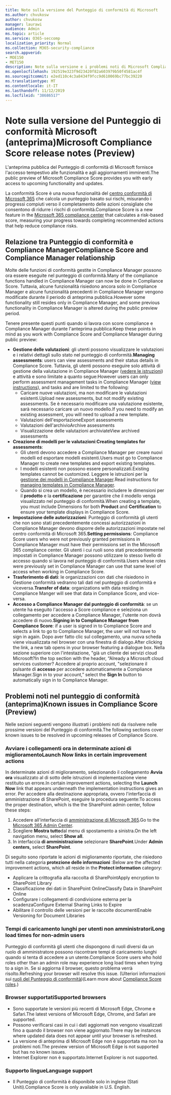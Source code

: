 ```yaml
---
title: Note sulla versione del Punteggio di conformità di Microsoft
ms.author: chvukosw
author: chvukosw
manager: laurawi
audience: Admin
ms.topic: article
ms.service: O365-seccomp
localization_priority: Normal
ms.collection: M365-security-compliance
search.appverid:
- MOE150
- MET150
description: Note sulla versione e i problemi noti di Microsoft Compliance Score (Preview), una funzionalità del centro conformità di M365 che consente di semplificare e automatizzare le valutazioni dei rischi.
ms.openlocfilehash: 192519e323f9d23420f82a603979b50f4581ac4f
ms.sourcegitcommit: e2ed110c4c3a8434f9fcc9d610069bc77bc39220
ms.translationtype: MT
ms.contentlocale: it-IT
ms.lasthandoff: 11/12/2019
ms.locfileid: "38686517"
---
```

# <a name="microsoft-compliance-score-release-notes-preview"></a><span data-ttu-id="19a6d-103">Note sulla versione del Punteggio di conformità Microsoft (anteprima)</span><span class="sxs-lookup"><span data-stu-id="19a6d-103">Microsoft Compliance Score release notes (Preview)</span></span>

<span data-ttu-id="19a6d-104">L'anteprima pubblica del Punteggio di conformità di Microsoft fornisce l'accesso tempestivo alle funzionalità e agli aggiornamenti imminenti.</span><span class="sxs-lookup"><span data-stu-id="19a6d-104">The public preview of Microsoft Compliance Score provides you with early access to upcoming functionality and updates.</span></span>

<span data-ttu-id="19a6d-105">La conformità Score è una nuova funzionalità del [centro conformità di Microsoft 365](microsoft-365-compliance-center.md) che calcola un punteggio basato sui rischi, misurando i progressi compiuti verso il completamento delle azioni consigliate che consentono di ridurre i rischi di conformità.</span><span class="sxs-lookup"><span data-stu-id="19a6d-105">Compliance Score is a new feature in the [Microsoft 365 compliance center](microsoft-365-compliance-center.md) that calculates a risk-based score, measuring your progress towards completing recommended actions that help reduce compliance risks.</span></span>

## <a name="compliance-score-and-compliance-manager-relationship"></a><span data-ttu-id="19a6d-106">Relazione tra Punteggio di conformità e Compliance Manager</span><span class="sxs-lookup"><span data-stu-id="19a6d-106">Compliance Score and Compliance Manager relationship</span></span>

<span data-ttu-id="19a6d-107">Molte delle funzioni di conformità gestite in Compliance Manager possono ora essere eseguite nel punteggio di conformità.</span><span class="sxs-lookup"><span data-stu-id="19a6d-107">Many of the compliance functions handled in Compliance Manager can now be done in Compliance Score.</span></span> <span data-ttu-id="19a6d-108">Tuttavia, alcune funzionalità risiedono ancora solo in Compliance Manager e alcune funzionalità precedenti in Compliance Manager vengono modificate durante il periodo di anteprima pubblica.</span><span class="sxs-lookup"><span data-stu-id="19a6d-108">However some functionality still resides only in Compliance Manager, and some previous functionality in Compliance Manager is altered during the public preview period.</span></span> 

<span data-ttu-id="19a6d-109">Tenere presente questi punti quando si lavora con score compliance e Compliance Manager durante l'anteprima pubblica:</span><span class="sxs-lookup"><span data-stu-id="19a6d-109">Keep these points in mind as you work with Compliance Score and Compliance Manager during public preview:</span></span>

- <span data-ttu-id="19a6d-110">**Gestione delle valutazioni**: gli utenti possono visualizzare le valutazioni e i relativi dettagli sullo stato nel punteggio di conformità.</span><span class="sxs-lookup"><span data-stu-id="19a6d-110">**Managing assessments**: users can view assessments and their status details in Compliance Score.</span></span> <span data-ttu-id="19a6d-111">Tuttavia, gli utenti possono eseguire solo attività di gestione della valutazione in Compliance Manager ([vedere le istruzioni](working-with-compliance-manager.md#assessments)) e attività e sono limitate a quanto segue:</span><span class="sxs-lookup"><span data-stu-id="19a6d-111">However users can only perform assessment management tasks in Compliance Manager ([view instructions](working-with-compliance-manager.md#assessments)), and tasks and are limited to the following:</span></span>
    - <span data-ttu-id="19a6d-112">Caricare nuove valutazioni, ma non modificare le valutazioni esistenti.</span><span class="sxs-lookup"><span data-stu-id="19a6d-112">Upload new assessments, but not modify existing assessments.</span></span> <span data-ttu-id="19a6d-113">Se è necessario modificare una valutazione esistente, sarà necessario caricare un nuovo modello.</span><span class="sxs-lookup"><span data-stu-id="19a6d-113">If you need to modify an existing assessment, you will need to upload a new template.</span></span>
    - <span data-ttu-id="19a6d-114">Valutazioni dell'esportazione</span><span class="sxs-lookup"><span data-stu-id="19a6d-114">Export assessments</span></span>
    - <span data-ttu-id="19a6d-115">Valutazioni dell'archivio</span><span class="sxs-lookup"><span data-stu-id="19a6d-115">Archive assessments</span></span>
    - <span data-ttu-id="19a6d-116">Visualizzazione delle valutazioni archiviate</span><span class="sxs-lookup"><span data-stu-id="19a6d-116">View archived assessments</span></span>
 - <span data-ttu-id="19a6d-117">**Creazione di modelli per le valutazioni**:</span><span class="sxs-lookup"><span data-stu-id="19a6d-117">**Creating templates for assessments**:</span></span> 
   - <span data-ttu-id="19a6d-118">Gli utenti devono accedere a Compliance Manager per creare nuovi modelli ed esportare modelli esistenti.</span><span class="sxs-lookup"><span data-stu-id="19a6d-118">Users must go to Compliance Manager to create new templates and export existing templates.</span></span> 
   - <span data-ttu-id="19a6d-119">I modelli esistenti non possono essere personalizzati.</span><span class="sxs-lookup"><span data-stu-id="19a6d-119">Existing templates cannot be customized.</span></span> <span data-ttu-id="19a6d-120">Leggere le istruzioni per la [gestione dei modelli in Compliance Manager](working-with-compliance-manager.md#templates).</span><span class="sxs-lookup"><span data-stu-id="19a6d-120">Read instructions for [managing templates in Compliance Manager](working-with-compliance-manager.md#templates).</span></span>
   - <span data-ttu-id="19a6d-121">Quando si crea un modello, è necessario includere le dimensioni per il **prodotto** e la **certificazione** per garantire che il modello venga visualizzato nel punteggio di conformità.</span><span class="sxs-lookup"><span data-stu-id="19a6d-121">When creating a template, you must include Dimensions for both **Product** and **Certification** to ensure your template displays in Compliance Score.</span></span>
 - <span data-ttu-id="19a6d-122">**Impostazione delle autorizzazioni**: Punteggio di conformità gli utenti che non sono stati precedentemente concessi autorizzazioni in Compliance Manager devono disporre delle autorizzazioni impostate nel centro conformità di Microsoft 365.</span><span class="sxs-lookup"><span data-stu-id="19a6d-122">**Setting permissions**: Compliance Score users who were not previously granted permissions in Compliance Manager must have their permissions set in the Microsoft 365 compliance center.</span></span> <span data-ttu-id="19a6d-123">Gli utenti i cui ruoli sono stati precedentemente impostati in Compliance Manager possono utilizzare lo stesso livello di accesso quando si lavora nel punteggio di conformità.</span><span class="sxs-lookup"><span data-stu-id="19a6d-123">Users whose roles were previously set in Compliance Manager can use that same level of access when working in Compliance Score.</span></span>
- <span data-ttu-id="19a6d-124">**Trasferimento di dati**: le organizzazioni con dati che risiedono in Gestione conformità vedranno tali dati nel punteggio di conformità e viceversa.</span><span class="sxs-lookup"><span data-stu-id="19a6d-124">**Transfer of data**: organizations with data residing in Compliance Manger will see that data in Compliance Score, and vice-versa.</span></span>
- <span data-ttu-id="19a6d-125">**Accesso a Compliance Manager dal punteggio di conformità**: se un utente ha eseguito l'accesso a Score compliance e seleziona un collegamento per accedere a Compliance Manager, l'utente non dovrà accedere di nuovo.</span><span class="sxs-lookup"><span data-stu-id="19a6d-125">**Signing in to Compliance Manager from Compliance Score**: if a user is signed in to Compliance Score and selects a link to go to Compliance Manager, the user will not have to sign in again.</span></span> <span data-ttu-id="19a6d-126">Dopo aver fatto clic sul collegamento, una nuova scheda viene visualizzata nel browser con una finestra di dialogo.</span><span class="sxs-lookup"><span data-stu-id="19a6d-126">After clicking the link, a new tab opens in your browser featuring a dialogue box.</span></span> <span data-ttu-id="19a6d-127">Nella sezione superiore con l'intestazione, "già un cliente dei servizi cloud Microsoft?</span><span class="sxs-lookup"><span data-stu-id="19a6d-127">In the top section with the header, “Already a Microsoft cloud services customer?</span></span> <span data-ttu-id="19a6d-128">Accedere al proprio account, "selezionare il pulsante di **accesso** per accedere automaticamente a Compliance Manager.</span><span class="sxs-lookup"><span data-stu-id="19a6d-128">Sign in to your account,” select the **Sign In** button to automatically sign in to Compliance Manager.</span></span>

## <a name="known-issues-in-compliance-score-preview"></a><span data-ttu-id="19a6d-129">Problemi noti nel punteggio di conformità (anteprima)</span><span class="sxs-lookup"><span data-stu-id="19a6d-129">Known issues in Compliance Score (Preview)</span></span>

<span data-ttu-id="19a6d-130">Nelle sezioni seguenti vengono illustrati i problemi noti da risolvere nelle prossime versioni del Punteggio di conformità.</span><span class="sxs-lookup"><span data-stu-id="19a6d-130">The following sections cover known issues to be resolved in upcoming releases of Compliance Score.</span></span>

### <a name="launch-now-links-in-certain-improvement-actions"></a><span data-ttu-id="19a6d-131">Avviare i collegamenti ora in determinate azioni di miglioramento</span><span class="sxs-lookup"><span data-stu-id="19a6d-131">Launch Now links in certain improvement actions</span></span>

<span data-ttu-id="19a6d-132">In determinate azioni di miglioramento, selezionando il collegamento **Avvia ora** visualizzato al di sotto delle istruzioni di implementazione viene restituito un errore.</span><span class="sxs-lookup"><span data-stu-id="19a6d-132">In certain improvement actions, selecting the **Launch Now** link that appears underneath the implementation instructions gives an error.</span></span> <span data-ttu-id="19a6d-133">Per accedere alla destinazione appropriata, ovvero l'interfaccia di amministrazione di SharePoint, eseguire la procedura seguente:</span><span class="sxs-lookup"><span data-stu-id="19a6d-133">To access the proper destination, which is the the SharePoint admin center, follow these steps:</span></span>

1. <span data-ttu-id="19a6d-134">Accedere all'interfaccia di [amministrazione di Microsoft 365](https://admin.microsoft.com).</span><span class="sxs-lookup"><span data-stu-id="19a6d-134">Go to the [Microsoft 365 Admin Center](https://admin.microsoft.com).</span></span>
2. <span data-ttu-id="19a6d-135">Scegliere **Mostra tutto**dal menu di spostamento a sinistra.</span><span class="sxs-lookup"><span data-stu-id="19a6d-135">On the left navigation menu, select **Show all**.</span></span>
3. <span data-ttu-id="19a6d-136">In interfaccia **di amministrazione** selezionare **SharePoint**.</span><span class="sxs-lookup"><span data-stu-id="19a6d-136">Under **Admin centers,** select **SharePoint**.</span></span>

<span data-ttu-id="19a6d-137">Di seguito sono riportate le azioni di miglioramento riportate, che risiedono tutti nella categoria **protezione delle informazioni** :</span><span class="sxs-lookup"><span data-stu-id="19a6d-137">Below are the affected improvement actions, which all reside in the **Protect information** category:</span></span>
  - <span data-ttu-id="19a6d-138">Applicare la crittografia alla raccolta di SharePoint</span><span class="sxs-lookup"><span data-stu-id="19a6d-138">Apply encryption to SharePoint Library</span></span>
  - <span data-ttu-id="19a6d-139">Classificazione dei dati in SharePoint Online</span><span class="sxs-lookup"><span data-stu-id="19a6d-139">Classify Data in SharePoint Online</span></span>
  - <span data-ttu-id="19a6d-140">Configurare i collegamenti di condivisione esterna per la scadenza</span><span class="sxs-lookup"><span data-stu-id="19a6d-140">Configure External Sharing Links to Expire</span></span>
  - <span data-ttu-id="19a6d-141">Abilitare il controllo delle versioni per le raccolte documenti</span><span class="sxs-lookup"><span data-stu-id="19a6d-141">Enable Versioning for Document Libraries</span></span>

### <a name="long-load-times-for-non-admin-users"></a><span data-ttu-id="19a6d-142">Tempi di caricamento lunghi per utenti non amministratori</span><span class="sxs-lookup"><span data-stu-id="19a6d-142">Long load times for non-admin users</span></span>
<span data-ttu-id="19a6d-143">Punteggio di conformità gli utenti che dispongono di ruoli diversi da un ruolo di amministratore possono riscontrare tempi di caricamento lunghi quando si tenta di accedere a un utente.</span><span class="sxs-lookup"><span data-stu-id="19a6d-143">Compliance Score users who hold roles other than an admin role may experience long load times when trying to a sign in.</span></span> <span data-ttu-id="19a6d-144">Se si aggiorna il browser, questo problema verrà risolto.</span><span class="sxs-lookup"><span data-stu-id="19a6d-144">Refreshing your browser will resolve this issue.</span></span> <span data-ttu-id="19a6d-145">(Ulteriori informazioni sui [ruoli del Punteggio di conformità](compliance-score-setup.md#set-user-permissions-and-assign-roles))</span><span class="sxs-lookup"><span data-stu-id="19a6d-145">(Learn more about [Compliance Score roles](compliance-score-setup.md#set-user-permissions-and-assign-roles).)</span></span>

### <a name="supported-browsers"></a><span data-ttu-id="19a6d-146">Browser supportati</span><span class="sxs-lookup"><span data-stu-id="19a6d-146">Supported browsers</span></span>

- <span data-ttu-id="19a6d-147">Sono supportate le versioni più recenti di Microsoft Edge, Chrome e Safari.</span><span class="sxs-lookup"><span data-stu-id="19a6d-147">The latest versions of Microsoft Edge, Chrome, and Safari are supported.</span></span>
- <span data-ttu-id="19a6d-148">Possono verificarsi casi in cui i dati aggiornati non vengono visualizzati fino a quando il browser non viene aggiornato.</span><span class="sxs-lookup"><span data-stu-id="19a6d-148">There may be instances where updated data does not appear until your browser is refreshed.</span></span>
- <span data-ttu-id="19a6d-149">La versione di anteprima di Microsoft Edge non è supportata ma non ha problemi noti.</span><span class="sxs-lookup"><span data-stu-id="19a6d-149">The preview version of Microsoft Edge is not supported but has no known issues.</span></span>
- <span data-ttu-id="19a6d-150">Internet Explorer non è supportato.</span><span class="sxs-lookup"><span data-stu-id="19a6d-150">Internet Explorer is not supported.</span></span>
 
### <a name="language-support"></a><span data-ttu-id="19a6d-151">Supporto lingue</span><span class="sxs-lookup"><span data-stu-id="19a6d-151">Language support</span></span>

- <span data-ttu-id="19a6d-152">Il Punteggio di conformità è disponibile solo in inglese (Stati Uniti).</span><span class="sxs-lookup"><span data-stu-id="19a6d-152">Compliance Score is only available in U.S. English.</span></span>